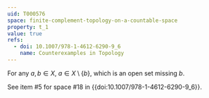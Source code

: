 ```yaml
---
uid: T000576
space: finite-complement-topology-on-a-countable-space
property: t_1
value: true
refs:
  - doi: 10.1007/978-1-4612-6290-9_6
    name: Counterexamples in Topology
---
```

For any $a,b \in X$, $a \in X \setminus \{b\}$, which is an open set missing $b$.

See item #5 for space #18 in {{doi:10.1007/978-1-4612-6290-9_6}}.
